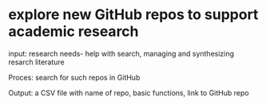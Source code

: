 

# explore new GitHub repos to support academic research 

input: 
research needs- help with search, managing and synthesizing resarch literature

Proces: search for such repos in GitHub 

Output: a CSV file with name of repo, basic functions, link to GitHub repo